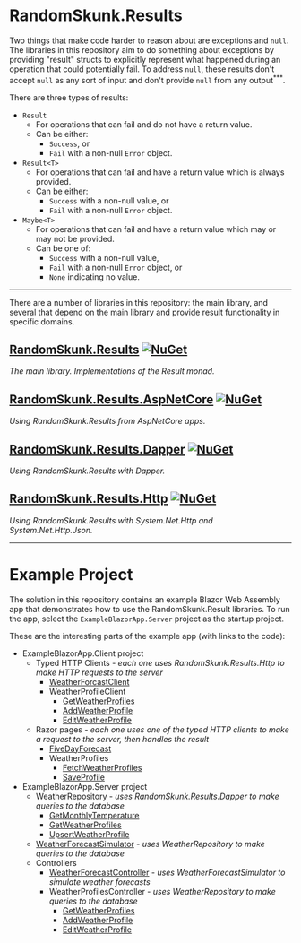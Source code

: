 # RandomSkunk.Results

Two things that make code harder to reason about are exceptions and `null`. The libraries in this repository aim to do something about exceptions by providing "result" structs to explicitly represent what happened during an operation that could potentially fail. To address `null`, these results don't accept `null` as any sort of input and don't provide `null` from any output<sup><span title="Technically, the GetValueOr methods allow a null fallback value and return it if the result is not Succeses. But the caller would have explicitly passed that null fallback value, so it shouldn't be surprising to get it back.">***</span></sup>.

There are three types of results:
- `Result`
    - For operations that can fail and do not have a return value.
    - Can be either:
        - `Success`, or
        - `Fail` with a non-null `Error` object.
- `Result<T>`
    - For operations that can fail and have a return value which is always provided.
    - Can be either:
        - `Success` with a non-null value, or
        - `Fail` with a non-null `Error` object.
- `Maybe<T>`
    - For operations that can fail and have a return value which may or may not be provided.
    - Can be one of:
        - `Success` with a non-null value,
        - `Fail` with a non-null `Error` object, or
        - `None` indicating no value.

---

There are a number of libraries in this repository: the main library, and several that depend on the main library and provide result functionality in specific domains.

## [RandomSkunk.Results](https://github.com/bfriesen/RandomSkunk.Results/tree/main/RandomSkunk.Results) [![NuGet](https://img.shields.io/nuget/vpre/RandomSkunk.Results.svg)](https://www.nuget.org/packages/RandomSkunk.Results)

*The main library. Implementations of the Result monad.*

## [RandomSkunk.Results.AspNetCore](https://github.com/bfriesen/RandomSkunk.Results/tree/main/RandomSkunk.Results.AspNetCore) [![NuGet](https://img.shields.io/nuget/vpre/RandomSkunk.Results.AspNetCore.svg)](https://www.nuget.org/packages/RandomSkunk.Results.AspNetCore)

*Using RandomSkunk.Results from AspNetCore apps.*

## [RandomSkunk.Results.Dapper](https://github.com/bfriesen/RandomSkunk.Results/tree/main/RandomSkunk.Results.Dapper) [![NuGet](https://img.shields.io/nuget/vpre/RandomSkunk.Results.Dapper.svg)](https://www.nuget.org/packages/RandomSkunk.Results.Dapper)

*Using RandomSkunk.Results with Dapper.*

## [RandomSkunk.Results.Http](https://github.com/bfriesen/RandomSkunk.Results/tree/main/RandomSkunk.Results.Http) [![NuGet](https://img.shields.io/nuget/vpre/RandomSkunk.Results.Http.svg)](https://www.nuget.org/packages/RandomSkunk.Results.Http)

*Using RandomSkunk.Results with System.Net.Http and System.Net.Http.Json.*

---

# Example Project

The solution in this repository contains an example Blazor Web Assembly app that demonstrates how to use the RandomSkunk.Result libraries. To run the app, select the `ExampleBlazorApp.Server` project as the startup project.

These are the interesting parts of the example app (with links to the code):

- ExampleBlazorApp.Client project
    - Typed HTTP Clients - *each one uses RandomSkunk.Results.Http to make HTTP requests to the server*
        - [WeatherForcastClient](https://github.com/bfriesen/RandomSkunk.Results/blob/main/ExampleBlazorApp.Client/HttpClients/WeatherForecastClient.cs#L16-L23)
        - WeatherProfileClient
            - [GetWeatherProfiles](https://github.com/bfriesen/RandomSkunk.Results/blob/main/ExampleBlazorApp.Client/HttpClients/WeatherProfileClient.cs#L16-L21)
            - [AddWeatherProfile](https://github.com/bfriesen/RandomSkunk.Results/blob/main/ExampleBlazorApp.Client/HttpClients/WeatherProfileClient.cs#L23-L31)
            - [EditWeatherProfile](https://github.com/bfriesen/RandomSkunk.Results/blob/main/ExampleBlazorApp.Client/HttpClients/WeatherProfileClient.cs#L33-L40)
    - Razor pages - *each one uses one of the typed HTTP clients to make a request to the server, then handles the result*
        - [FiveDayForecast](https://github.com/bfriesen/RandomSkunk.Results/blob/main/ExampleBlazorApp.Client/Pages/FiveDayForecast.razor#L63-L73)
        - WeatherProfiles
            - [FetchWeatherProfiles](https://github.com/bfriesen/RandomSkunk.Results/blob/main/ExampleBlazorApp.Client/Pages/WeatherProfiles.razor#L174-L188)
            - [SaveProfile](https://github.com/bfriesen/RandomSkunk.Results/blob/main/ExampleBlazorApp.Client/Pages/WeatherProfiles.razor#L190-L215)
- ExampleBlazorApp.Server project
    - WeatherRepository - *uses RandomSkunk.Results.Dapper to make queries to the database*
        - [GetMonthlyTemperature](https://github.com/bfriesen/RandomSkunk.Results/blob/main/ExampleBlazorApp.Server/Repositories/WeatherRepository.cs#L18-L36)
        - [GetWeatherProfiles](https://github.com/bfriesen/RandomSkunk.Results/blob/main/ExampleBlazorApp.Server/Repositories/WeatherRepository.cs#L38-L59)
        - [UpsertWeatherProfile](https://github.com/bfriesen/RandomSkunk.Results/blob/main/ExampleBlazorApp.Server/Repositories/WeatherRepository.cs#L105-L143)
    - [WeatherForecastSimulator](https://github.com/bfriesen/RandomSkunk.Results/blob/main/ExampleBlazorApp.Server/Services/WeatherForecastSimulator.cs#L23-L31) - *uses WeatherRepository to make queries to the database*
    - Controllers
        - [WeatherForecastController](https://github.com/bfriesen/RandomSkunk.Results/blob/main/ExampleBlazorApp.Server/Controllers/WeatherForecastController.cs#L18-L28) - *uses WeatherForecastSimulator to simulate weather forecasts*
        - WeatherProfilesController - *uses WeatherRepository to make queries to the database*
            - [GetWeatherProfiles](https://github.com/bfriesen/RandomSkunk.Results/blob/main/ExampleBlazorApp.Server/Controllers/WeatherProfilesController.cs#L19-L29)
            - [AddWeatherProfile](https://github.com/bfriesen/RandomSkunk.Results/blob/main/ExampleBlazorApp.Server/Controllers/WeatherProfilesController.cs#L31-L40)
            - [EditWeatherProfile](https://github.com/bfriesen/RandomSkunk.Results/blob/main/ExampleBlazorApp.Server/Controllers/WeatherProfilesController.cs#L42-L51)
